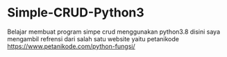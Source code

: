 # Simple-CRUD-Python3

Belajar membuat program simpe crud menggunakan python3.8
disini saya mengambil refrensi dari salah satu website yaitu petanikode
https://www.petanikode.com/python-fungsi/
